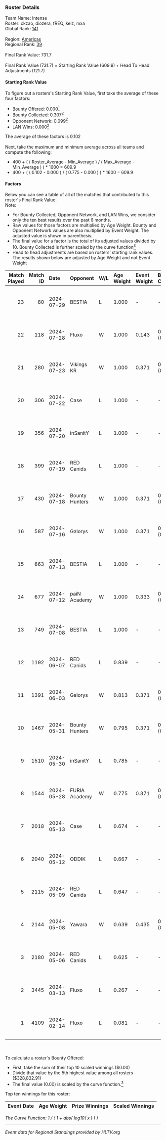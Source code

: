 ### Roster Details<br />
Team Name: Intense<br />
Roster: ckzao, diozera, fREQ, keiz, mxa<br />
Global Rank: [141](../standings_global.md)<br />
<br />
Region: [Americas]( ../standings_americas.md)<br />
Regional Rank: [39]( ../standings_americas.md)<br />
<br />
Final Rank Value:  731.7<br />
<br />
Final Rank Value (731.7) = Starting Rank Value (609.9) + Head To Head Adjustments (121.7)<br />

#### Starting Rank Value<br />
To figure out a rosters's Starting Rank Value, first take the average of these four factors:<br />
- Bounty Offered: 0.000[<sup>1</sup>](#table2)
- Bounty Collected: 0.307[<sup>2</sup>](#table1)
- Opponent Network: 0.099[<sup>2</sup>](#table1)
- LAN Wins: 0.000[<sup>2</sup>](#table1)

The average of these factors is 0.102<br />
<br />
Next, take the maximum and minimum average across all teams and compute the following:<br />
- 400 + ( ( Roster_Average - Min_Average ) / ( Max_Average - Min_Average ) ) * 1600 = 609.9
- 400 + ( ( 0.102 - 0.000 ) / ( 0.775 - 0.000 ) ) * 1600 = 609.9


#### Factors<br />
Below you can see a table of all of the matches that contributed to this roster's Final Rank Value.<br />
Note:<br />

- For Bounty Collected, Opponent Network, and LAN Wins, we consider only the ten best results over the past 6 months.
- Raw values for those factors are multiplied by Age Weight. Bounty and Opponent Network values are also multiplied by Event Weight. The adjusted value is shown in parenthesis.
- The final value for a factor is the total of its adjusted values divided by 10. Bounty Collected is further scaled by the curve function[<sup>3</sup>](#curveFunction)
- Head to head adjustments are based on rosters' starting rank values. The results shown below are adjusted by Age Weight and not Event Weight
<span id="table1"></span><br />


| Match Played | Match ID | Date       | Opponent       | W/L | Age Weight | Event Weight | Bounty Collected | Opponent Network | LAN Wins  | H2H Adj. | Roster                          |
| -: | -: | :- | :- | :- | :- | :- | :- | :- | :- | -: | :- |
|           23 |       80 | 2024-07-29 | BESTIA         | L   | 1.000      | -            | -                | -                | -         |    -5.67 | ckzao, diozera, fREQ, keiz, mxa |
|           22 |      118 | 2024-07-28 | Fluxo          | W   | 1.000      | 0.143        | 0.123 (0.018)    | 0.685 (0.098)    | 0 (0.000) |    28.65 | ckzao, diozera, fREQ, keiz, mxa |
|           21 |      280 | 2024-07-23 | Vikings KR     | W   | 1.000      | 0.371        | 0.008 (0.003)    | 0.458 (0.170)    | 0 (0.000) |    21.42 | ckzao, diozera, fREQ, keiz, mxa |
|           20 |      306 | 2024-07-22 | Case           | L   | 1.000      | -            | -                | -                | -         |    -7.45 | ckzao, diozera, fREQ, keiz, mxa |
|           19 |      356 | 2024-07-20 | inSanitY       | L   | 1.000      | -            | -                | -                | -         |    -4.10 | ckzao, diozera, fREQ, keiz, mxa |
|           18 |      399 | 2024-07-19 | RED Canids     | L   | 1.000      | -            | -                | -                | -         |    -1.93 | ckzao, diozera, fREQ, keiz, mxa |
|           17 |      430 | 2024-07-18 | Bounty Hunters | W   | 1.000      | 0.371        | 0.022 (0.008)    | 0.471 (0.175)    | 0 (0.000) |    26.20 | ckzao, diozera, fREQ, keiz, mxa |
|           16 |      587 | 2024-07-16 | Galorys        | W   | 1.000      | 0.371        | 0.030 (0.011)    | 0.552 (0.205)    | 0 (0.000) |    22.23 | ckzao, diozera, fREQ, keiz, mxa |
|           15 |      663 | 2024-07-13 | BESTIA         | L   | 1.000      | -            | -                | -                | -         |    -4.09 | ckzao, diozera, fREQ, keiz, mxa |
|           14 |      677 | 2024-07-12 | paiN Academy   | W   | 1.000      | 0.333        | 0.000 (0.000)    | 0.000 (0.000)    | 0 (0.000) |     5.90 | ckzao, diozera, fREQ, keiz, mxa |
|           13 |      749 | 2024-07-08 | BESTIA         | L   | 1.000      | -            | -                | -                | -         |    -3.41 | ckzao, diozera, fREQ, keiz, mxa |
|           12 |     1192 | 2024-06-07 | RED Canids     | L   | 0.839      | -            | -                | -                | -         |    -1.26 | ckzao, diozera, fREQ, keiz, mxa |
|           11 |     1391 | 2024-06-03 | Galorys        | W   | 0.813      | 0.371        | 0.030 (0.009)    | 0.552 (0.166)    | 0 (0.000) |    20.43 | ckzao, diozera, fREQ, keiz, mxa |
|           10 |     1467 | 2024-05-31 | Bounty Hunters | W   | 0.795      | 0.371        | 0.022 (0.006)    | 0.471 (0.139)    | 0 (0.000) |    20.25 | ckzao, diozera, fREQ, keiz, mxa |
|            9 |     1510 | 2024-05-30 | inSanitY       | L   | 0.785      | -            | -                | -                | -         |    -3.30 | ckzao, diozera, fREQ, keiz, mxa |
|            8 |     1544 | 2024-05-28 | FURIA Academy  | W   | 0.775      | 0.371        | 0.000 (0.000)    | 0.103 (0.030)    | 0 (0.000) |     9.63 | ckzao, diozera, fREQ, keiz, mxa |
|            7 |     2018 | 2024-05-13 | Case           | L   | 0.674      | -            | -                | -                | -         |    -3.75 | bsd, ckzao, diozera, fREQ, mxa  |
|            6 |     2040 | 2024-05-12 | ODDIK          | L   | 0.667      | -            | -                | -                | -         |    -2.41 | bsd, ckzao, diozera, fREQ, mxa  |
|            5 |     2115 | 2024-05-09 | RED Canids     | L   | 0.647      | -            | -                | -                | -         |    -1.19 | bsd, ckzao, diozera, fREQ, mxa  |
|            4 |     2144 | 2024-05-08 | Yawara         | W   | 0.639      | 0.435        | 0.000 (0.000)    | 0.049 (0.013)    | 0 (0.000) |     7.54 | bsd, ckzao, diozera, fREQ, mxa  |
|            3 |     2180 | 2024-05-06 | RED Canids     | L   | 0.625      | -            | -                | -                | -         |    -1.11 | bsd, ckzao, diozera, fREQ, mxa  |
|            2 |     3445 | 2024-03-13 | Fluxo          | L   | 0.267      | -            | -                | -                | -         |    -0.66 | bsd, ckzao, diozera, mxa, roz   |
|            1 |     4109 | 2024-02-14 | Fluxo          | L   | 0.081      | -            | -                | -                | -         |    -0.21 | bsd, ckzao, diozera, mxa, roz   |

<br />
<span id="table2"></span><br />
To calculate a roster's Bounty Offered:<br />

- First, take the sum of their top 10 scaled winnings ($0.00)
- Divide that value by the 5th highest value among all rosters ($328,832.91)
- The final value (0.00) is scaled by the curve function.[<sup>3</sup>](#curveFunction)

Top ten winnings for this roster:<br />

| Event Date | Age Weight | Prize Winnings | Scaled Winnings |
| :- | -: | :- | :- |


<span id="curveFunction"></span>_The Curve Function: 1 / ( 1 + abs( log10( x ) ) )_<br />

---
_Event data for Regional Standings provided by HLTV.org_<br />
